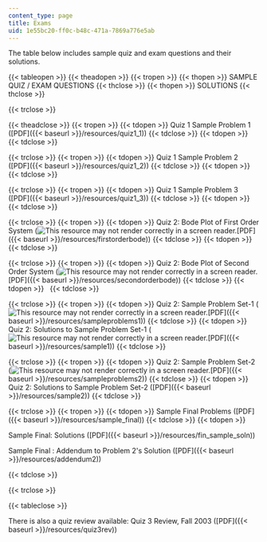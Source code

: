 ```yaml
---
content_type: page
title: Exams
uid: 1e55bc20-ff0c-b48c-471a-7869a776e5ab
---
```


The table below includes sample quiz and exam questions and their solutions.

{{< tableopen >}}
{{< theadopen >}}
{{< tropen >}}
{{< thopen >}}
SAMPLE QUIZ / EXAM QUESTIONS
{{< thclose >}}
{{< thopen >}}
SOLUTIONS
{{< thclose >}}

{{< trclose >}}

{{< theadclose >}}
{{< tropen >}}
{{< tdopen >}}
Quiz 1 Sample Problem 1 ([PDF]({{< baseurl >}}/resources/quiz1_1))
{{< tdclose >}}
{{< tdopen >}}
 
{{< tdclose >}}

{{< trclose >}}
{{< tropen >}}
{{< tdopen >}}
Quiz 1 Sample Problem 2 ([PDF]({{< baseurl >}}/resources/quiz1_2))
{{< tdclose >}}
{{< tdopen >}}
 
{{< tdclose >}}

{{< trclose >}}
{{< tropen >}}
{{< tdopen >}}
Quiz 1 Sample Problem 3 ([PDF]({{< baseurl >}}/resources/quiz1_3))
{{< tdclose >}}
{{< tdopen >}}
 
{{< tdclose >}}

{{< trclose >}}
{{< tropen >}}
{{< tdopen >}}
Quiz 2: Bode Plot of First Order System (![This resource may not render correctly in a screen reader.](/images/inacessible.gif)[PDF]({{< baseurl >}}/resources/firstorderbode))
{{< tdclose >}}
{{< tdopen >}}
 
{{< tdclose >}}

{{< trclose >}}
{{< tropen >}}
{{< tdopen >}}
Quiz 2: Bode Plot of Second Order System (![This resource may not render correctly in a screen reader.](/images/inacessible.gif)[PDF]({{< baseurl >}}/resources/secondorderbode))
{{< tdclose >}}
{{< tdopen >}}
 
{{< tdclose >}}

{{< trclose >}}
{{< tropen >}}
{{< tdopen >}}
Quiz 2: Sample Problem Set-1 (![This resource may not render correctly in a screen reader.](/images/inacessible.gif)[PDF]({{< baseurl >}}/resources/sampleproblems1))
{{< tdclose >}}
{{< tdopen >}}
Quiz 2: Solutions to Sample Problem Set-1 (![This resource may not render correctly in a screen reader.](/images/inacessible.gif)[PDF]({{< baseurl >}}/resources/sample1))
{{< tdclose >}}

{{< trclose >}}
{{< tropen >}}
{{< tdopen >}}
Quiz 2: Sample Problem Set-2 (![This resource may not render correctly in a screen reader.](/images/inacessible.gif)[PDF]({{< baseurl >}}/resources/sampleproblems2))
{{< tdclose >}}
{{< tdopen >}}
Quiz 2: Solutions to Sample Problem Set-2 ([PDF]({{< baseurl >}}/resources/sample2))
{{< tdclose >}}

{{< trclose >}}
{{< tropen >}}
{{< tdopen >}}
Sample Final Problems ([PDF]({{< baseurl >}}/resources/sample_final))
{{< tdclose >}}
{{< tdopen >}}


Sample Final: Solutions ([PDF]({{< baseurl >}}/resources/fin_sample_soln))

Sample Final : Addendum to Problem 2's Solution ([PDF]({{< baseurl >}}/resources/addendum2))


{{< tdclose >}}

{{< trclose >}}

{{< tableclose >}}

There is also a quiz review available: Quiz 3 Review, Fall 2003 ([PDF]({{< baseurl >}}/resources/quiz3rev))
